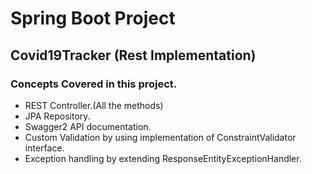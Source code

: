 # Spring Boot Project

## Covid19Tracker (Rest Implementation)

### Concepts Covered in this project.

* REST Controller.(All the methods)
* JPA Repository.
* Swagger2 API documentation.
* Custom Validation by using implementation of ConstraintValidator interface.
* Exception handling by extending ResponseEntityExceptionHandler.